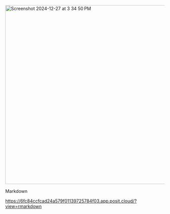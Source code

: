 <img width="567" alt="Screenshot 2024-12-27 at 3 34 50 PM" src="https://github.com/user-attachments/assets/e748e320-8215-42b2-af07-eaa58b341bd8" />

Markdown

https://6fc84ccfcad24a579f01139725784f03.app.posit.cloud/?view=rmarkdown
